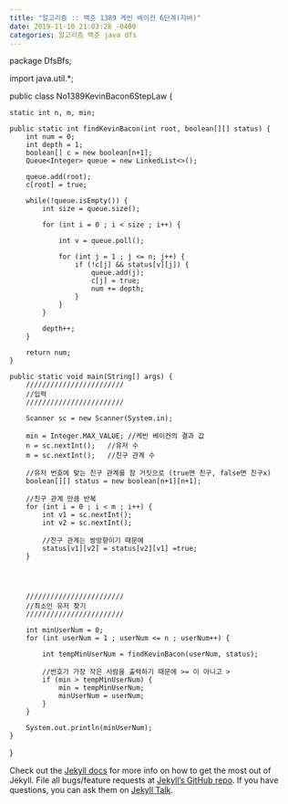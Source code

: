 ```yaml
---
title: "알고리즘 :: 백준 1389 케빈 베이컨 6단계(자바)"
date: 2019-11-10 21:03:28 -0400
categories: 알고리즘 백준 java dfs
---
```

<script src="https://gist.github.com/SongHae8640/48cdc88ea9da29709461d3bbb811ee5f.js"></script>
package DfsBfs;

import java.util.*;

public class No1389KevinBacon6StepLaw {

    static int n, m, min;

    public static int findKevinBacon(int root, boolean[][] status) {
        int num = 0;
        int depth = 1;
        boolean[] c = new boolean[n+1];
        Queue<Integer> queue = new LinkedList<>();

        queue.add(root);
        c[root] = true;

        while(!queue.isEmpty()) {
            int size = queue.size();

            for (int i = 0 ; i < size ; i++) {

                int v = queue.poll();

                for (int j = 1 ; j <= n; j++) {
                    if (!c[j] && status[v][j]) {
                        queue.add(j);
                        c[j] = true;
                        num += depth;
                    }
                }
            }

            depth++;
        }

        return num;
    }

    public static void main(String[] args) {
		////////////////////////
		//입력 
    	////////////////////////
    	
        Scanner sc = new Scanner(System.in);

        min = Integer.MAX_VALUE; //케빈 베이컨의 결과 값
        n = sc.nextInt();	//유저 수
        m = sc.nextInt();	//친구 관계 수

        //유저 번호에 맞는 친구 관계를 참 거짓으로 (true면 친구, false면 친구x)
        boolean[][] status = new boolean[n+1][n+1];

        //친구 관계 만큼 반복
        for (int i = 0 ; i < m ; i++) {
            int v1 = sc.nextInt();
            int v2 = sc.nextInt();

            //친구 관계는 쌍방향이기 때문에 
            status[v1][v2] = status[v2][v1] =true;
        }

        
        
        
        ////////////////////////
        //최소인 유저 찾기
        ////////////////////////
        
        int minUserNum = 0;
        for (int userNum = 1 ; userNum <= n ; userNum++) {
        	
            int tempMinUserNum = findKevinBacon(userNum, status);
            
            //번호가 가장 작은 사람을 출력하기 때문에 >= 이 아니고 > 
            if (min > tempMinUserNum) {
                min = tempMinUserNum;
                minUserNum = userNum;
            }
        }

        System.out.println(minUserNum);
    }
}

Check out the [Jekyll docs][jekyll-docs] for more info on how to get the most out of Jekyll. File all bugs/feature requests at [Jekyll’s GitHub repo][jekyll-gh]. If you have questions, you can ask them on [Jekyll Talk][jekyll-talk].

[jekyll-docs]: https://jekyllrb.com/docs/home
[jekyll-gh]:   https://github.com/jekyll/jekyll
[jekyll-talk]: https://talk.jekyllrb.com/
